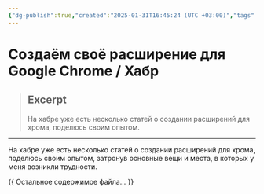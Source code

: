 ```yaml
---
{"dg-publish":true,"created":"2025-01-31T16:45:24 (UTC +03:00)","tags":["расширение для chrome","разработка расширения chrome"],"source":"https://habr.com/ru/articles/198652/","author":"Неклюдов Вячеслав","permalink":"/proekty/extentions/build-chrome-extension/","dgPassFrontmatter":true}
---
```



# Создаём своё расширение для Google Chrome / Хабр

> ## Excerpt
> На хабре уже есть несколько статей о создании расширений для хрома, поделюсь своим опытом.

---
На хабре уже есть несколько статей о создании расширений для хрома, поделюсь своим опытом, затронув основные вещи и места, в которых у меня возникли трудности.

{{ Остальное содержимое файла... }} 